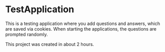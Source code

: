 # TestApplication
 
This is a testing application where you add questions and answers, which are saved via cookies.
When starting the applications, the questions are prompted randomly.

This project was created in about 2 hours.
